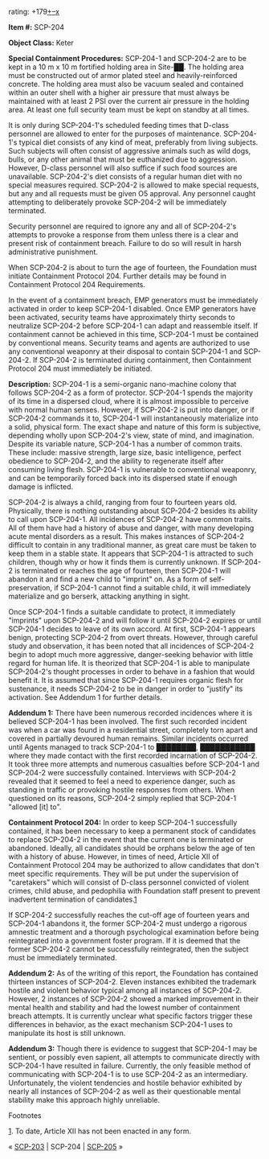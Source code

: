 rating: +179[+](javascript:; "I like it")[–](javascript:; "I don't like it")[x](javascript:; "Cancel my vote")

**Item #:** SCP-204

**Object Class:** Keter

**Special Containment Procedures:** SCP-204-1 and SCP-204-2 are to be kept in a 10 m x 10 m fortified holding area in Site-██. The holding area must be constructed out of armor plated steel and heavily-reinforced concrete. The holding area must also be vacuum sealed and contained within an outer shell with a higher air pressure that must always be maintained with at least 2 PSI over the current air pressure in the holding area. At least one full security team must be kept on standby at all times.

It is only during SCP-204-1's scheduled feeding times that D-class personnel are allowed to enter for the purposes of maintenance. SCP-204-1's typical diet consists of any kind of meat, preferably from living subjects. Such subjects will often consist of aggressive animals such as wild dogs, bulls, or any other animal that must be euthanized due to aggression. However, D-class personnel will also suffice if such food sources are unavailable. SCP-204-2's diet consists of a regular human diet with no special measures required. SCP-204-2 is allowed to make special requests, but any and all requests must be given O5 approval. Any personnel caught attempting to deliberately provoke SCP-204-2 will be immediately terminated.

Security personnel are required to ignore any and all of SCP-204-2's attempts to provoke a response from them unless there is a clear and present risk of containment breach. Failure to do so will result in harsh administrative punishment.

When SCP-204-2 is about to turn the age of fourteen, the Foundation must initiate Containment Protocol 204. Further details may be found in Containment Protocol 204 Requirements.

In the event of a containment breach, EMP generators must be immediately activated in order to keep SCP-204-1 disabled. Once EMP generators have been activated, security teams have approximately thirty seconds to neutralize SCP-204-2 before SCP-204-1 can adapt and reassemble itself. If containment cannot be achieved in this time, SCP-204-1 must be contained by conventional means. Security teams and agents are authorized to use any conventional weaponry at their disposal to contain SCP-204-1 and SCP-204-2. If SCP-204-2 is terminated during containment, then Containment Protocol 204 must immediately be initiated.

**Description:** SCP-204-1 is a semi-organic nano-machine colony that follows SCP-204-2 as a form of protector. SCP-204-1 spends the majority of its time in a dispersed cloud, where it is almost impossible to perceive with normal human senses. However, if SCP-204-2 is put into danger, or if SCP-204-2 commands it to, SCP-204-1 will instantaneously materialize into a solid, physical form. The exact shape and nature of this form is subjective, depending wholly upon SCP-204-2's view, state of mind, and imagination. Despite its variable nature, SCP-204-1 has a number of common traits. These include: massive strength, large size, basic intelligence, perfect obedience to SCP-204-2, and the ability to regenerate itself after consuming living flesh. SCP-204-1 is vulnerable to conventional weaponry, and can be temporarily forced back into its dispersed state if enough damage is inflicted.

SCP-204-2 is always a child, ranging from four to fourteen years old. Physically, there is nothing outstanding about SCP-204-2 besides its ability to call upon SCP-204-1. All incidences of SCP-204-2 have common traits. All of them have had a history of abuse and danger, with many developing acute mental disorders as a result. This makes instances of SCP-204-2 difficult to contain in any traditional manner, as great care must be taken to keep them in a stable state. It appears that SCP-204-1 is attracted to such children, though why or how it finds them is currently unknown. If SCP-204-2 is terminated or reaches the age of fourteen, then SCP-204-1 will abandon it and find a new child to "imprint" on. As a form of self-preservation, if SCP-204-1 cannot find a suitable child, it will immediately materialize and go berserk, attacking anything in sight.

Once SCP-204-1 finds a suitable candidate to protect, it immediately "imprints" upon SCP-204-2 and will follow it until SCP-204-2 expires or until SCP-204-1 decides to leave of its own accord. At first, SCP-204-1 appears benign, protecting SCP-204-2 from overt threats. However, through careful study and observation, it has been noted that all incidences of SCP-204-2 begin to adopt much more aggressive, danger-seeking behavior with little regard for human life. It is theorized that SCP-204-1 is able to manipulate SCP-204-2's thought processes in order to behave in a fashion that would benefit it. It is assumed that since SCP-204-1 requires organic flesh for sustenance, it needs SCP-204-2 to be in danger in order to "justify" its activation. See Addendum 1 for further details.

**Addendum 1:** There have been numerous recorded incidences where it is believed SCP-204-1 has been involved. The first such recorded incident was when a car was found in a residential street, completely torn apart and covered in partially devoured human remains. Similar incidents occurred until Agents managed to track SCP-204-1 to ████████, ███████████ where they made contact with the first recorded incarnation of SCP-204-2. It took three more attempts and numerous casualties before SCP-204-1 and SCP-204-2 were successfully contained. Interviews with SCP-204-2 revealed that it seemed to feel a need to experience danger, such as standing in traffic or provoking hostile responses from others. When questioned on its reasons, SCP-204-2 simply replied that SCP-204-1 "allowed \[it\] to".

**Containment Protocol 204:** In order to keep SCP-204-1 successfully contained, it has been necessary to keep a permanent stock of candidates to replace SCP-204-2 in the event that the current one is terminated or abandoned. Ideally, all candidates should be orphans below the age of ten with a history of abuse. However, in times of need, Article XII of Containment Protocol 204 may be authorized to allow candidates that don't meet specific requirements. They will be put under the supervision of "caretakers" which will consist of D-class personnel convicted of violent crimes, child abuse, and pedophilia with Foundation staff present to prevent inadvertent termination of candidates.[1](javascript:;)

If SCP-204-2 successfully reaches the cut-off age of fourteen years and SCP-204-1 abandons it, the former SCP-204-2 must undergo a rigorous amnestic treatment and a thorough psychological examination before being reintegrated into a government foster program. If it is deemed that the former SCP-204-2 cannot be successfully reintegrated, then the subject must be immediately terminated.

**Addendum 2:** As of the writing of this report, the Foundation has contained thirteen instances of SCP-204-2. Eleven instances exhibited the trademark hostile and violent behavior typical among all instances of SCP-204-2. However, 2 instances of SCP-204-2 showed a marked improvement in their mental health and stability and had the lowest number of containment breach attempts. It is currently unclear what specific factors trigger these differences in behavior, as the exact mechanism SCP-204-1 uses to manipulate its host is still unknown.

**Addendum 3:** Though there is evidence to suggest that SCP-204-1 may be sentient, or possibly even sapient, all attempts to communicate directly with SCP-204-1 have resulted in failure. Currently, the only feasible method of communicating with SCP-204-1 is to use SCP-204-2 as an intermediary. Unfortunately, the violent tendencies and hostile behavior exhibited by nearly all instances of SCP-204-2 as well as their questionable mental stability make this approach highly unreliable.

Footnotes

[1](javascript:;). To date, Article XII has not been enacted in any form.

« [SCP-203](/scp-203) | SCP-204 | [SCP-205](/scp-205) »